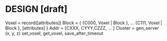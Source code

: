 DESIGN [draft]
==============

Voxel = record([attributes])
Block = { {C000, Voxel | Block },
          ...
          {C111, Voxel | Block },
          [attributes] }
Addr = [CXXX, CYYY,CZZZ, ... ]
Cluster = gen_server  (x, y, z) 
            set_voxel,
            get_voxel,
            save_after_timeout

